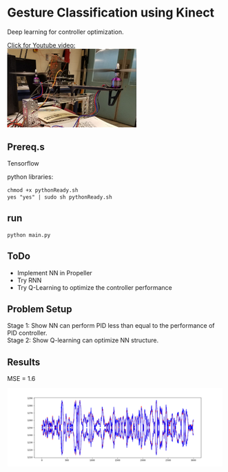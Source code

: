 # Gesture Classification using Kinect

Deep learning for controller optimization.<br>


[Click for Youtube video:<br>
<img src="https://github.com/ElliotHYLee/AIDrone/blob/master/Images/simplePID.jpg" width="300">](https://www.youtube.com/watch?v=AIXz85A91rk)


## Prereq.s

Tensorflow

python libraries:

```
chmod +x pythonReady.sh
yes "yes" | sudo sh pythonReady.sh
```

## run

```
python main.py
```


## ToDo
- Implement NN in Propeller
- Try RNN
- Try Q-Learning to optimize the controller performance

## Problem Setup

Stage 1: Show NN can perform PID less than equal to the performance of PID controller. <br>
Stage 2: Show Q-learning can optimize NN structure. 


## Results

MSE = 1.6

<img src="https://github.com/ElliotHYLee/AIDrone/blob/master/Images/Figure_1.png" width="500">

